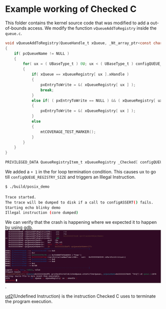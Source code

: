 # Example working of Checked C

This folder contains the kernel source code that was modified to add a out-of-bounds access.
We modify the function `vQueueAddToRegistry` inside the `queue.c`.

```c
void vQueueAddToRegistry(QueueHandle_t xQueue, _Nt_array_ptr<const char> pcQueueName)
{
    if( pcQueueName != NULL )
    {
        for( ux = ( UBaseType_t ) 0U; ux < ( UBaseType_t ) configQUEUE_REGISTRY_SIZE + 1; ux++ )
        {
            if( xQueue == xQueueRegistry[ ux ].xHandle )
            {
                pxEntryToWrite = &( xQueueRegistry[ ux ] );
                break;
            }
            else if( ( pxEntryToWrite == NULL ) && ( xQueueRegistry[ ux ].pcQueueName == NULL ) )
            {
                pxEntryToWrite = &( xQueueRegistry[ ux ] );
            }
            else
            {
                mtCOVERAGE_TEST_MARKER();
            }
        }
    }
}
```
```c
PRIVILEGED_DATA QueueRegistryItem_t xQueueRegistry _Checked[ configQUEUE_REGISTRY_SIZE ];
```

We added a `+ 1` in the for loop termination condition. This causes ux to go till `configQUEUE_REGISTRY_SIZE`
and triggers an Illegal Instruction.


```sh
$ ./build/posix_demo 

Trace started.
The trace will be dumped to disk if a call to configASSERT() fails.
Starting echo blinky demo
Illegal instruction (core dumped)
```

We can verify that the crash is happening where we expected it to happen by using [gdb](https://www.sourceware.org/gdb/).
![Crash Image](./img/crash.png).

[ud2](http://www.nacad.ufrj.br/online/intel/vtune/users_guide/mergedProjects/analyzer_ec/mergedProjects/reference_olh/mergedProjects/instructions/instruct32_hh/vc316.htm)(Undefined Instruction) is the instruction Checked C uses to terminate the program execution.
